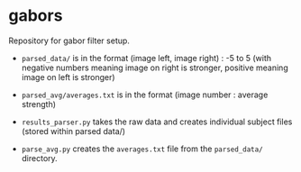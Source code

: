 # gabors

Repository for gabor filter setup.

* `parsed_data/` is in the format (image left, image right) : -5 to 5 (with negative numbers meaning image on right is stronger, positive meaning image on left is stronger)

* `parsed_avg/averages.txt` is in the format (image number : average strength)

* `results_parser.py` takes the raw data and creates individual subject files (stored within parsed data/)

* `parse_avg.py` creates the `averages.txt` file from the `parsed_data/` directory.
